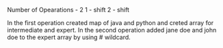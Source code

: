 Number of Opearations - 2
1 - shift
2 - shift

In the first operation created map of java and python and creted array for intermediate and expert.
In the second operation added jane doe and john doe to the expert array by using # wildcard.